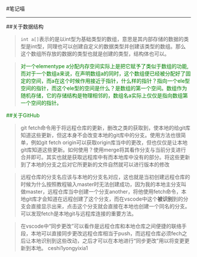 #笔记喵
***
##关于数据结构

>`int a[]`表示的是以int型为基础类型的数组，意思是其内部存储的数据的类型是int型，同理也可以创建自定义的数据类型并创建该类型的数组。那么这个数组所存放的数据的类型也就是创建的类型，结构体也可以。

><font color="green">对一个elementype a分配内存空间实际上是把它赋予了类似于数组的功能,而对于一个数组a来说，在声明数组a的同时，这个数组便已经被分配好了固定的空间，而a在这个时候作用接近于指针，什么样的指针？指向一个ele型空间的指针，而这个ele型的空间是什么？是数组的第一个空间。数组作为随机存储，它的存储结构是物理相邻的，数组名a实际上仅仅是指向数组第一个空间的指针。
<font>

##关于GitHub
>git fetch命令用于将远程仓库的更新，删改之类的获取到，使本地的给git库知道这些更新，但这本身不会改变本地的git库中的分支。使用方法也很简单，例如git fetch origin可以获取origin库当中的更改，但也仅仅是让本地git库知道这些更新。如何使用？使用merge将其看作分支与当前分支进行合并即可。其实也就是获取远程库中有而本地库中没有的部分。将这些更新到了本地的分支之后对它所更新的文件自然就可以进行版本的修改


>远程仓库的分支名应该与本地的分支名对应，这也就是当初创建远程仓库的时候为什么按照教程输入master时无法创建成功，因为我的本地主分支叫做master，远程仓库当中创建一个分支another，将他使用fetch命令，本地git库才会知道在远程创建了这个分支，而在vscode中这个**被识别**到的分支会直接显示出来，点击这个分支就会直接在本地也创建一个同名的分支。可以发现fetch是本地git与远程库连接的重要方法。

>在vscode中“同步更改”可以看作是远程仓库和本地仓库之间便捷的联络手段，本地可以直接同步更改远程仓库相当于push，而远程仓库必须fech之后让本地识别到这些改动，之后才可以在本地进行“同步更改”用以将变更更新到本地。
>ceshi1yongyixia1
